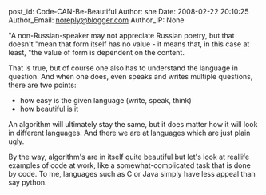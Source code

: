 post_id: Code-CAN-Be-Beautiful
Author: she
Date: 2008-02-22 20:10:25
Author_Email: noreply@blogger.com
Author_IP: None

"A non-Russian-speaker may not appreciate Russian poetry, but that doesn't
"mean that form itself has no value - it means that, in this case at least,
"the value of form is dependent on the content.

That is true, but of course one also has to understand the language in
question. And when one does, even speaks and writes multiple questions, there
are two points:

- how easy is the given language (write, speak, think)
- how beautiful is it

An algorithm will ultimately stay the same, but it does matter how it will
look in different languages. And there we are at languages which are just
plain ugly.

By the way, algorithm's are in itself quite beautiful but let's look at
reallife examples of code at work, like a somewhat-complicated task that is
done by code. To me, languages such as C or Java simply have less appeal than
say python.
